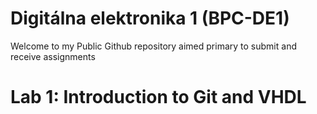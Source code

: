 # Digitálna elektronika 1 (BPC-DE1)

Welcome to my Public Github repository aimed primary to submit and receive assignments 

# Lab 1: Introduction to Git and VHDL
